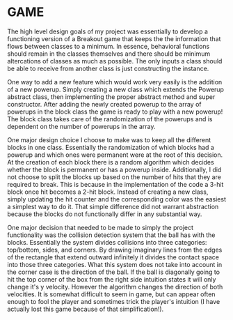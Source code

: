 GAME
=====

The high level design goals of my project was essentially to
develop a functioning version of a Breakout game that keeps the
the information that flows between classes to a minimum. In 
essence, behavioral functions should remain in the classes 
themselves and there should be minimum altercations of classes
as much as possible. The only inputs a class should be able to
receive from another class is just constructing the instance. 

One way to add a new feature which would work very easily is 
the addition of a new powerup. Simply creating a new class which 
extends the Powerup abstract class, then implementing the proper 
abstract method and super constructor. After adding the newly 
created powerup to the array of powerups in the block class
the game is ready to play with a new powerup! The block class 
takes care of the randomization of the powerups and is dependent
on the number of powerups in the array. 

One major design choice I choose to make was to keep all the
different blocks in one class. Essentially the randomization of
which blocks had a powerup and which ones were permanent were
at the root of this decision. At the creation of each block 
there is a random algorithm which decides whether the block is
permanent or has a powerup inside. Additionally, I did not choose
to split the blocks up based on the number of hits that they
are required to break. This is because in the implementation of
the code a 3-hit block once hit becomes a 2-hit block. Instead of
creating a new class, simply updating the hit counter and the
corresponding color was the easiest a simplest way to do it. 
That simple difference did not warrant abstraction because the 
blocks do not functionally differ in any substantial way. 

One major decision that needed to be made to simply the 
project functionality was the collision detection system that
the ball has with the blocks. Essentially the system divides 
collisions into three categories: top/bottom, sides, and corners. 
By drawing imaginary lines from the edges of the rectangle that
extend outward infinitely it divides the contact space into those
three categories. What this system does not take into account
in the corner case is the direction of the ball. If the ball is 
diagonally going to hit the top corner of the box from the right side
intuition states it will only change it's y velocity. However
the algorithm changes the direction of both velocities. It is somewhat 
difficult to seem in game, but can appear often enough to fool the player
and sometimes trick the player's intuition (I have actually lost this
game because of that simplification!). 